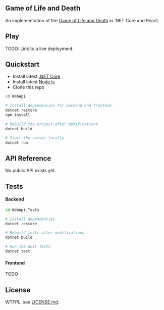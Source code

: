 ## Game of Life and Death

An implementation of the [Game of Life and Death](https://www.youtube.com/watch?v=JkGZ2Hl1l8c) in .NET Core and React.

## Play

TODO: Link to a live deployment.

## Quickstart

- Install latest [.NET Core](https://www.microsoft.com/net/core#windowscmd)
- Install latest [Node.js](https://nodejs.org/en/)
- Clone this repo

```Bash
cd WebApi

# Install dependencies for backend and frontend
dotnet restore
npm install

# Rebuild the project after modifications
dotnet build

# Start the server locally
dotnet run
```

## API Reference

No public API exists yet.

## Tests

#### Backend

```Bash
cd WebApi.Tests

# Install dependencies
dotnet restore

# Rebuild tests after modifications
dotnet build

# Run the unit tests
dotnet test
```

#### Frontend

TODO

## License

WTFPL, see [LICENSE.md](./LICENSE.md).
